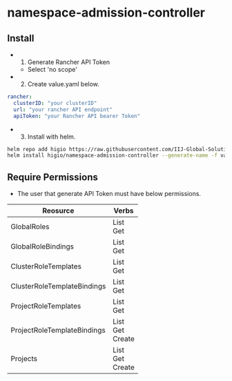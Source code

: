 # namespace-admission-controller

## Install

- 1. Generate Rancher API Token
  - Select 'no scope'
- 2. Create value.yaml below.
```yaml
rancher:
  clusterID: "your clusterID"
  url: "your rancher API endpoint"
  apiToken: "your Rancher API bearer Token"
```
- 3. Install with helm.
```bash
helm repo add higio https://raw.githubusercontent.com/IIJ-Global-Solutions-Vietnam/charts/gh-pages/
helm install higio/namespace-admission-controller --generate-name -f value.yaml
```

## Require Permissions

- The user that generate API Token must have below permissions.

| Reosurce | Verbs |
| -------- | ----- |
| GlobalRoles | List <br> Get |
| GlobalRoleBindings | List <br> Get |
| ClusterRoleTemplates | List <br> Get |
| ClusterRoleTemplateBindings | List <br> Get |
| ProjectRoleTemplates | List <br> Get |
| ProjectRoleTemplateBindings | List <br> Get <br> Create |
| Projects | List <br> Get <br> Create|
